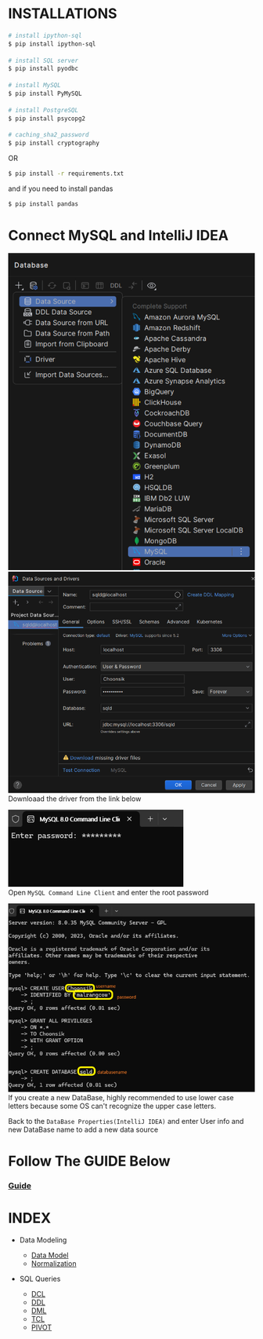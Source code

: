 # INSTALLATIONS

```bash
# install ipython-sql
$ pip install ipython-sql

# install SQL server
$ pip install pyodbc

# install MySQL
$ pip install PyMySQL

# install PostgreSQL
$ pip install psycopg2

# caching_sha2_password
$ pip install cryptography
```


OR

```bash
$ pip install -r requirements.txt
```

and if you need to install pandas
```bash
$ pip install pandas
```

# Connect MySQL and IntelliJ IDEA
![MySQL+IntelliJ_01.png](assets/MySQL+IntelliJ_01.png)  
![MySQL+IntelliJ_02.png](assets/MySQL+IntelliJ_02.png)  
Downloaad the driver from the link below  

![MySQL+IntelliJ_03.png](assets/MySQL+IntelliJ_03.png)  
Open `MySQL Command Line Client` and enter the root password  

![MySQL+IntelliJ_04.png](assets/MySQL+IntelliJ_04.png)  
If you create a new DataBase, highly recommended to use lower case letters because some OS can't recognize the upper case letters.  

Back to the `DataBase Properties(IntelliJ IDEA)` and enter User info and new DataBase name to add a new data source



# Follow The GUIDE Below
### [Guide](/Guide.ipynb)

# INDEX
- Data Modeling
  - [Data Model](/Data-Modeling/Data-Model.md)
  - [Normalization](/Data-Modeling/Normalization.md)
  
- SQL Queries
  - [DCL](/SQL-Queries/DCL.ipynb)
  - [DDL](/SQL-Queries/DDL.ipynb)
  - [DML](/SQL-Queries/DML.ipynb)
  - [TCL](/SQL-Queries/TCL.ipynb)
  - [PIVOT](/SQL-Queries/PIVOT.ipynb)